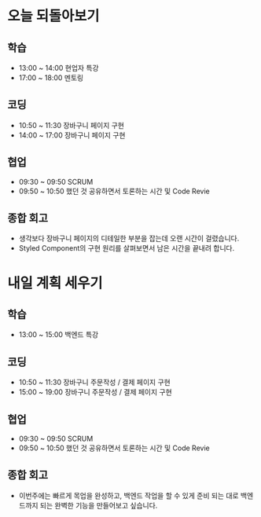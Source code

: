 # 오늘 되돌아보기
## 학습
* 13:00 ~ 14:00 현업자 특강
* 17:00 ~ 18:00 멘토링

## 코딩
* 10:50 ~ 11:30 장바구니 페이지 구현
* 14:00 ~ 17:00 장바구니 페이지 구현

## 협업
* 09:30 ~ 09:50 SCRUM
* 09:50 ~ 10:50 했던 것 공유하면서 토론하는 시간 및 Code Revie

## 종합 회고
* 생각보다 장바구니 페이지의 디테일한 부분을 잡는데 오랜 시간이 걸렸습니다.
* Styled Component의 구현 원리를 살펴보면서 남은 시간을 끝내려 합니다.

# 내일 계획 세우기
## 학습
* 13:00 ~ 15:00 백엔드 특강

## 코딩
* 10:50 ~ 11:30 장바구니 주문작성 / 결제 페이지 구현
* 15:00 ~ 19:00 장바구니 주문작성 / 결제 페이지 구현

## 협업
* 09:30 ~ 09:50 SCRUM
* 09:50 ~ 10:50 했던 것 공유하면서 토론하는 시간 및 Code Revie

## 종합 회고
* 이번주에는 빠르게 목업을 완성하고, 백엔드 작업을 할 수 있게 준비 되는 대로 백엔드까지 되는 완벽한 기능을 만들어보고 싶습니다.
